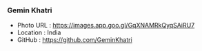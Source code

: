 ### Gemin Khatri
- Photo URL : https://images.app.goo.gl/GqXNAMRkQyqSAiRU7
- Location : India
- GitHub : https://github.com/GeminKhatri

